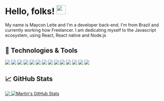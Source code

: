 # Hello, folks! <img src="https://raw.githubusercontent.com/MartinHeinz/MartinHeinz/master/wave.gif" width="30px">

My name is Maycon Leite and I'm a developer back-end. I'm from Brazil and currently working how Freelancer.
I am dedicating myself to the Javascript ecosystem, using React, React native and Node.js

## 🔧 Technologies & Tools
![](https://img.shields.io/badge/OS-Linux-informational?style=flat&logo=linux&logoColor=white&color=2bbc8a)
![](https://img.shields.io/badge/SO-Windows-blue)
![](https://img.shields.io/badge/Code-PHP-red)
![](https://img.shields.io/badge/Code-Laravel-red)
![](https://img.shields.io/static/v1?label=Code&message=Javascript&color=yellow)
![](https://img.shields.io/badge/Code-Vue-green)
![](https://img.shields.io/npm/types/typescript)
![](https://img.shields.io/static/v1?label=Code&message=React.js&color=blue)
![](https://img.shields.io/static/v1?label=Code&message=React-Native&color=blueviolet)
![](https://img.shields.io/static/v1?label=Library&message=Redux&color=9cf)
![](https://img.shields.io/static/v1?label=Library&message=Styled-Components&color=important)
![](https://img.shields.io/badge/Database-MongoDB-green)
![](https://img.shields.io/badge/Library-TypeORM-green)
![](https://img.shields.io/badge/Infra-Docker-blue)

## &#x1f4c8; GitHub Stats

<a href="https://github.com/MayconLeite/MayconLeite">
  <img align="center" src="https://github-readme-stats.vercel.app/api/top-langs/?username=MayconLeite&hide=java,html&title_color=ffffff&text_color=c9cacc&icon_color=2bbc8a&bg_color=1d1f21" />
</a>
<a href="https://github.com/MayconLeite/MayconLeite">
  <img align="center" src="https://github-readme-stats.vercel.app/api?username=MayconLeite&show_icons=true&line_height=27&count_private=true&title_color=ffffff&text_color=c9cacc&icon_color=2bbc8a&bg_color=1d1f21" alt="Martin's GitHub Stats" />
</a>
